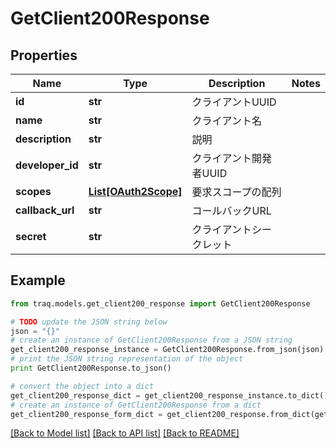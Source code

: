 # GetClient200Response


## Properties

Name | Type | Description | Notes
------------ | ------------- | ------------- | -------------
**id** | **str** | クライアントUUID | 
**name** | **str** | クライアント名 | 
**description** | **str** | 説明 | 
**developer_id** | **str** | クライアント開発者UUID | 
**scopes** | [**List[OAuth2Scope]**](OAuth2Scope.md) | 要求スコープの配列 | 
**callback_url** | **str** | コールバックURL | 
**secret** | **str** | クライアントシークレット | 

## Example

```python
from traq.models.get_client200_response import GetClient200Response

# TODO update the JSON string below
json = "{}"
# create an instance of GetClient200Response from a JSON string
get_client200_response_instance = GetClient200Response.from_json(json)
# print the JSON string representation of the object
print GetClient200Response.to_json()

# convert the object into a dict
get_client200_response_dict = get_client200_response_instance.to_dict()
# create an instance of GetClient200Response from a dict
get_client200_response_form_dict = get_client200_response.from_dict(get_client200_response_dict)
```
[[Back to Model list]](../README.md#documentation-for-models) [[Back to API list]](../README.md#documentation-for-api-endpoints) [[Back to README]](../README.md)


